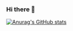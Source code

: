 ### Hi there 👋

[![Anurag's GitHub stats](https://github-readme-stats.vercel.app/api?username=xuguojing-xgj)](https://github.com/anuraghazra/github-readme-stats)
<!--
**xuguojing-xgj/xuguojing-xgj** is a ✨ _special_ ✨ repository because its `README.md` (this file) appears on your GitHub profile.

Here are some ideas to get you started:

- 🔭 I’m currently working on ...
- 🌱 I’m currently learning ...
- 👯 I’m looking to collaborate on ...
- 🤔 I’m looking for help with ...
- 💬 Ask me about ...
- 📫 How to reach me: ...
- 😄 Pronouns: ...
- ⚡ Fun fact: ...
-->

